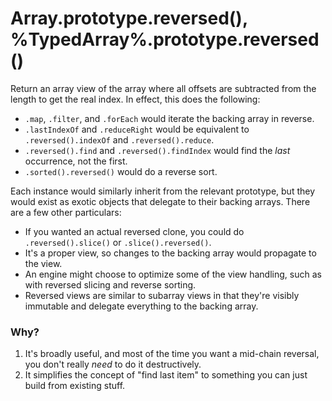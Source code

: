 # Array.prototype.reversed(), %TypedArray%.prototype.reversed()

Return an array view of the array where all offsets are subtracted from the length to get the real index. In effect, this does the following:

- `.map`, `.filter`, and `.forEach` would iterate the backing array in reverse.
- `.lastIndexOf` and `.reduceRight` would be equivalent to `.reversed().indexOf` and `.reversed().reduce`.
- `.reversed().find` and `.reversed().findIndex` would find the *last* occurrence, not the first.
- `.sorted().reversed()` would do a reverse sort.

Each instance would similarly inherit from the relevant prototype, but they would exist as exotic objects that delegate to their backing arrays. There are a few other particulars:

- If you wanted an actual reversed clone, you could do `.reversed().slice()` or `.slice().reversed()`.
- It's a proper view, so changes to the backing array would propagate to the view.
- An engine might choose to optimize some of the view handling, such as with reversed slicing and reverse sorting.
- Reversed views are similar to subarray views in that they're visibly immutable and delegate everything to the backing array.

### Why?

1. It's broadly useful, and most of the time you want a mid-chain reversal, you don't really *need* to do it destructively.
1. It simplifies the concept of "find last item" to something you can just build from existing stuff.
